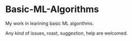 # Basic-ML-Algorithms
My work in learining basic ML algorithms.


Any kind of issues, roast, suggestion, help are welcomed.
